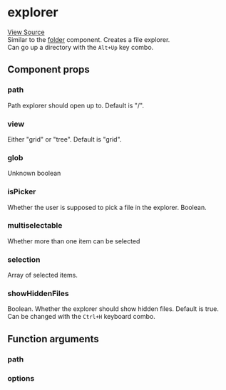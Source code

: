 # explorer

[View Source](https://v3.windows93.net/c/sys/ui/components/explorer.js)  
Similar to the [folder](components/folder.md) component. Creates a file explorer.  
Can go up a directory with the `Alt+Up` key combo.

## Component props
### path
Path explorer should open up to. Default is "/".
### view
Either "grid" or "tree". Default is "grid".
### glob
Unknown boolean
### isPicker
Whether the user is supposed to pick a file in the explorer. Boolean.
### multiselectable
Whether more than one item can be selected
### selection
Array of selected items.
### showHiddenFiles
Boolean. Whether the explorer should show hidden files. Default is true.  
Can be changed with the `Ctrl+H` keyboard combo.

## Function arguments
### path
### options